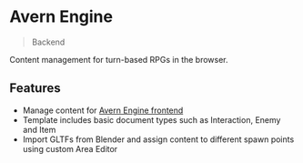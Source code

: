 # Avern Engine

> Backend

Content management for turn-based RPGs in the browser.

## Features

- Manage content for [Avern Engine frontend](https://github.com/nsmarino/avern-frontend)
- Template includes basic document types such as Interaction, Enemy and Item
- Import GLTFs from Blender and assign content to different spawn points using custom Area Editor 
